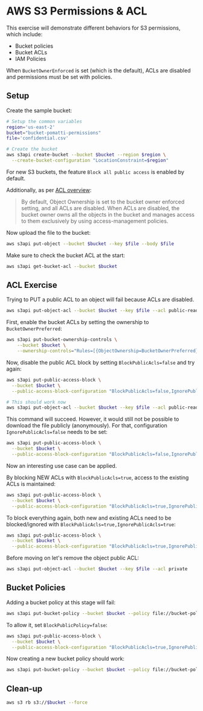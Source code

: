 # AWS S3 Permissions & ACL

This exercise will demonstrate different behaviors for S3 permissions, which include:

- Bucket policies
- Bucket ACLs
- IAM Policies

When `BucketOwnerEnforced` is set (which is the default), ACLs are disabled and permissions must be set with policies.

## Setup

Create the sample bucket:

```sh
# Setup the common variables
region='us-east-2'
bucket="bucket-pomatti-permissions"
file='confidential.csv'

# Create the bucket
aws s3api create-bucket --bucket $bucket --region $region \
  --create-bucket-configuration "LocationConstraint=$region"
```

For new S3 buckets, the feature `Block all public access` is enabled by default.

Additionally, as per [ACL overview][1]:

> By default, Object Ownership is set to the bucket owner enforced setting, and all ACLs are disabled. When ACLs are disabled, the bucket owner owns all the objects in the bucket and manages access to them exclusively by using access-management policies.


Now upload the file to the bucket:

```sh
aws s3api put-object --bucket $bucket --key $file --body $file
```

Make sure to check the bucket ACL at the start:

```sh
aws s3api get-bucket-acl --bucket $bucket
```

## ACL Exercise

Trying to PUT a public ACL to an object will fail because ACLs are disabled.

```sh
aws s3api put-object-acl --bucket $bucket --key $file --acl public-read
```

First, enable the bucket ACLs by setting the ownership to `BucketOwnerPreferred`:

```sh
aws s3api put-bucket-ownership-controls \
    --bucket $bucket \
    --ownership-controls="Rules=[{ObjectOwnership=BucketOwnerPreferred}]"
```

Now, disable the public ACL block by setting `BlockPublicAcls=false` and try again:

```sh
aws s3api put-public-access-block \
  --bucket $bucket \
  --public-access-block-configuration "BlockPublicAcls=false,IgnorePublicAcls=true,BlockPublicPolicy=true,RestrictPublicBuckets=true"

# This should work now
aws s3api put-object-acl --bucket $bucket --key $file --acl public-read
```

This command will succeed. However, it would still not be possible to download the file publicly (anonymously). For that, configuration `IgnorePublicAcls=false` needs to be set:

```sh
aws s3api put-public-access-block \
  --bucket $bucket \
  --public-access-block-configuration "BlockPublicAcls=false,IgnorePublicAcls=false,BlockPublicPolicy=true,RestrictPublicBuckets=true"
```

Now an interesting use case can be applied.

By blocking NEW ACLs with `BlockPublicAcls=true`, access to the existing ACLs is maintained:

```sh
aws s3api put-public-access-block \
  --bucket $bucket \
  --public-access-block-configuration "BlockPublicAcls=true,IgnorePublicAcls=false,BlockPublicPolicy=true,RestrictPublicBuckets=true"
```

To block everything again, both new and existing ACLs need to be blocked/ignored with `BlockPublicAcls=true,IgnorePublicAcls=true`:

```sh
aws s3api put-public-access-block \
  --bucket $bucket \
  --public-access-block-configuration "BlockPublicAcls=true,IgnorePublicAcls=true,BlockPublicPolicy=true,RestrictPublicBuckets=true"
```

Before moving on let's remove the object public ACL:

```sh
aws s3api put-object-acl --bucket $bucket --key $file --acl private
```

## Bucket Policies

Adding a bucket policy at this stage will fail:

```sh
aws s3api put-bucket-policy --bucket $bucket --policy file://bucket-policy.json
```

To allow it, set `BlockPublicPolicy=false`:

```sh
aws s3api put-public-access-block \
  --bucket $bucket \
  --public-access-block-configuration "BlockPublicAcls=true,IgnorePublicAcls=true,BlockPublicPolicy=false,RestrictPublicBuckets=true"
```

Now creating a new bucket policy should work:

```sh
aws s3api put-bucket-policy --bucket $bucket --policy file://bucket-policy.json
```

## Clean-up

```sh
aws s3 rb s3://$bucket --force
```

[1]: https://docs.aws.amazon.com/AmazonS3/latest/userguide/acl-overview.html
